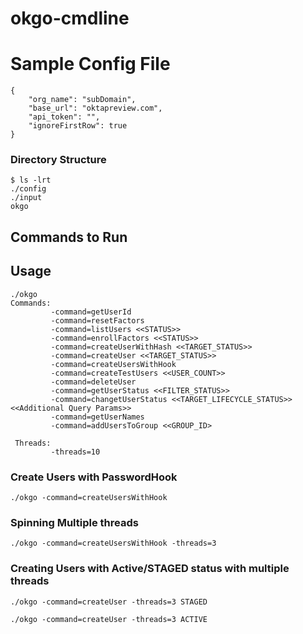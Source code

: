 # okgo-cmdline

# Sample Config File
```
{
    "org_name": "subDomain",
    "base_url": "oktapreview.com",
    "api_token": "",
    "ignoreFirstRow": true
}
```

### Directory Structure

```
$ ls -lrt
./config
./input
okgo
```

## Commands to Run

## Usage

```
./okgo 
Commands: 
         -command=getUserId 
         -command=resetFactors 
         -command=listUsers <<STATUS>> 
         -command=enrollFactors <<STATUS>> 
         -command=createUserWithHash <<TARGET_STATUS>> 
         -command=createUser <<TARGET_STATUS>> 
         -command=createUsersWithHook 
         -command=createTestUsers <<USER_COUNT>> 
         -command=deleteUser 
         -command=getUserStatus <<FILTER_STATUS>> 
         -command=changetUserStatus <<TARGET_LIFECYCLE_STATUS>> <<Additional Query Params>> 
         -command=getUserNames 
         -command=addUsersToGroup <<GROUP_ID> 

 Threads: 
         -threads=10
```
             
### Create Users with PasswordHook

```
./okgo -command=createUsersWithHook
```

### Spinning Multiple threads

```
./okgo -command=createUsersWithHook -threads=3
```

### Creating Users with Active/STAGED status with multiple threads

```
./okgo -command=createUser -threads=3 STAGED

./okgo -command=createUser -threads=3 ACTIVE
```



